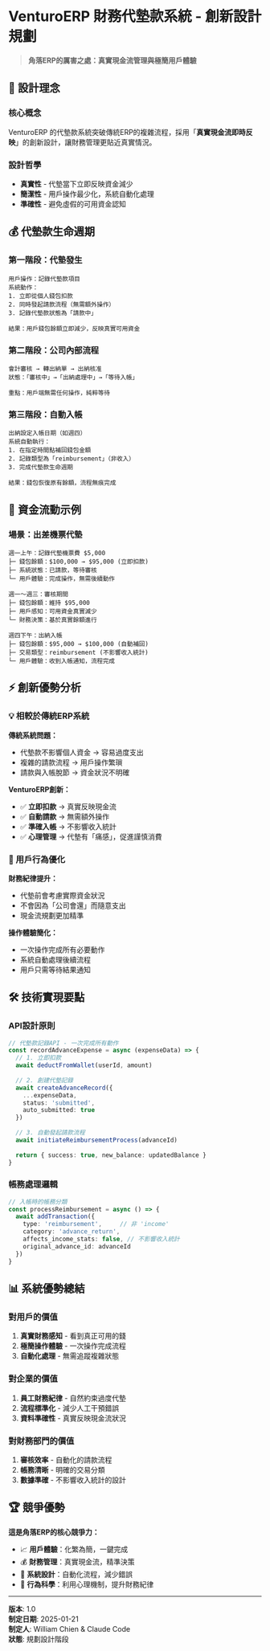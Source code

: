 # VenturoERP 財務代墊款系統 - 創新設計規劃

> **角落ERP的厲害之處：真實現金流管理與極簡用戶體驗**

## 🎯 設計理念

### 核心概念
VenturoERP 的代墊款系統突破傳統ERP的複雜流程，採用「**真實現金流即時反映**」的創新設計，讓財務管理更貼近真實情況。

### 設計哲學
- **真實性** - 代墊當下立即反映資金減少
- **簡潔性** - 用戶操作最少化，系統自動化處理
- **準確性** - 避免虛假的可用資金認知

## 💰 代墊款生命週期

### 第一階段：代墊發生
```
用戶操作：記錄代墊款項目
系統動作：
1. 立即從個人錢包扣款
2. 同時發起請款流程（無需額外操作）
3. 記錄代墊款狀態為「請款中」

結果：用戶錢包餘額立即減少，反映真實可用資金
```

### 第二階段：公司內部流程
```
會計審核 → 轉出納單 → 出納核准
狀態：「審核中」→「出納處理中」→「等待入帳」

重點：用戶端無需任何操作，純粹等待
```

### 第三階段：自動入帳
```
出納設定入帳日期（如週四）
系統自動執行：
1. 在指定時間點補回錢包金額
2. 記錄類型為「reimbursement」（非收入）
3. 完成代墊款生命週期

結果：錢包恢復原有餘額，流程無痕完成
```

## 🔄 資金流動示例

### 場景：出差機票代墊
```
週一上午：記錄代墊機票費 $5,000
├─ 錢包餘額：$100,000 → $95,000 (立即扣款)
├─ 系統狀態：已請款，等待審核
└─ 用戶體驗：完成操作，無需後續動作

週一～週三：審核期間
├─ 錢包餘額：維持 $95,000
├─ 用戶感知：可用資金真實減少
└─ 財務決策：基於真實餘額進行

週四下午：出納入帳
├─ 錢包餘額：$95,000 → $100,000 (自動補回)
├─ 交易類型：reimbursement (不影響收入統計)
└─ 用戶體驗：收到入帳通知，流程完成
```

## ⚡ 創新優勢分析

### 💡 相較於傳統ERP系統

**傳統系統問題：**
- 代墊款不影響個人資金 → 容易過度支出
- 複雜的請款流程 → 用戶操作繁瑣
- 請款與入帳脫節 → 資金狀況不明確

**VenturoERP創新：**
- ✅ **立即扣款** → 真實反映現金流
- ✅ **自動請款** → 無需額外操作
- ✅ **準確入帳** → 不影響收入統計
- ✅ **心理管理** → 代墊有「痛感」，促進謹慎消費

### 🎯 用戶行為優化

**財務紀律提升：**
- 代墊前會考慮實際資金狀況
- 不會因為「公司會還」而隨意支出
- 現金流規劃更加精準

**操作體驗簡化：**
- 一次操作完成所有必要動作
- 系統自動處理後續流程
- 用戶只需等待結果通知

## 🛠️ 技術實現要點

### API設計原則
```typescript
// 代墊款記錄API - 一次完成所有動作
const recordAdvanceExpense = async (expenseData) => {
  // 1. 立即扣款
  await deductFromWallet(userId, amount)
  
  // 2. 創建代墊記錄
  await createAdvanceRecord({
    ...expenseData,
    status: 'submitted',
    auto_submitted: true
  })
  
  // 3. 自動發起請款流程
  await initiateReimbursementProcess(advanceId)
  
  return { success: true, new_balance: updatedBalance }
}
```

### 帳務處理邏輯
```typescript
// 入帳時的帳務分類
const processReimbursement = async () => {
  await addTransaction({
    type: 'reimbursement',     // 非 'income'
    category: 'advance_return', 
    affects_income_stats: false, // 不影響收入統計
    original_advance_id: advanceId
  })
}
```

## 📊 系統優勢總結

### 對用戶的價值
1. **真實財務感知** - 看到真正可用的錢
2. **極簡操作體驗** - 一次操作完成流程
3. **自動化處理** - 無需追蹤複雜狀態

### 對企業的價值
1. **員工財務紀律** - 自然約束過度代墊
2. **流程標準化** - 減少人工干預錯誤
3. **資料準確性** - 真實反映現金流狀況

### 對財務部門的價值
1. **審核效率** - 自動化的請款流程
2. **帳務清晰** - 明確的交易分類
3. **數據準確** - 不影響收入統計的設計

## 🏆 競爭優勢

**這是角落ERP的核心競爭力：**
- 📈 **用戶體驗**：化繁為簡，一鍵完成
- 💰 **財務管理**：真實現金流，精準決策
- 🔄 **系統設計**：自動化流程，減少錯誤
- 🎯 **行為科學**：利用心理機制，提升財務紀律

---

**版本**: 1.0  
**制定日期**: 2025-01-21  
**制定人**: William Chien & Claude Code  
**狀態**: 規劃設計階段